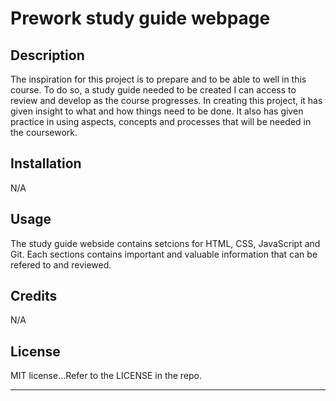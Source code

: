 # Prework study guide webpage

## Description

The inspiration for this project is to prepare and to be able to well in this course.  To do so, a study guide needed to be created I can access to review and develop as the course progresses.  In creating this project, it has given insight to what and how things need to be done.  It also has given practice in using aspects, concepts and processes that will be needed in the coursework.

## Installation

N/A

## Usage

The study guide webside contains setcions for HTML, CSS, JavaScript and Git.  Each sections contains important and valuable information that can be refered to and reviewed.

## Credits

N/A

## License

MIT license...Refer to the LICENSE in the repo.

---

